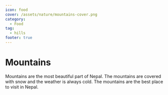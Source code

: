 ```yaml
---
icon: food
cover: /assets/nature/mountains-cover.png
category:
  - Food
tag:
  - hills
footer: true
---
```


# Mountains

Mountains are the most beautiful part of Nepal. The mountains are covered with snow and the weather is always cold. The mountains are the best place to visit in Nepal.
